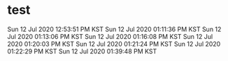 # test
Sun 12 Jul 2020 12:53:51 PM KST
Sun 12 Jul 2020 01:11:36 PM KST
Sun 12 Jul 2020 01:13:06 PM KST
Sun 12 Jul 2020 01:16:08 PM KST
Sun 12 Jul 2020 01:20:03 PM KST
Sun 12 Jul 2020 01:21:24 PM KST
Sun 12 Jul 2020 01:22:29 PM KST
Sun 12 Jul 2020 01:39:48 PM KST
